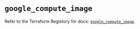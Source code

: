 # `google_compute_image`

Refer to the Terraform Registory for docs: [`google_compute_image`](https://registry.terraform.io/providers/hashicorp/google-beta/4.83.0/docs/resources/google_compute_image).

